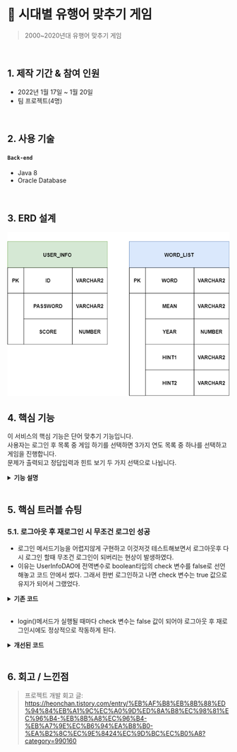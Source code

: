 # :pushpin: 시대별 유행어 맞추기 게임
>2000~2020년대 유행어 맞추기 게임
>

</br>

## 1. 제작 기간 & 참여 인원
- 2022년 1월 17일 ~ 1월 20일
- 팀 프로젝트(4명)

</br>

## 2. 사용 기술
#### `Back-end`
  - Java 8
  - Oracle Database


</br>

## 3. ERD 설계
<p align="center">
    <img src="https://github.com/HeonchanKim/smhrd_miniProject/blob/master/images/mini.png?raw=true">
</p>


## 4. 핵심 기능
이 서비스의 핵심 기능은 단어 맞추기 기능입니다.</br>
사용자는 로그인 후 목록 중 게임 하기를 선택하면 3가지 연도 목록 중 하나를 선택하고 게임을 진행합니다. </br>
문제가 출력되고 정답입력과 힌트 보기 두 가지 선택으로 나뉩니다.</br>

<details>
<summary><b>기능 설명</b></summary>
<div markdown="1">

### 4.1. 전체 흐름

<p align="center">
    <img src="https://github.com/HeonchanKim/smhrd_miniProject/blob/master/images/%ED%9D%90%EB%A6%84%EB%8F%84.png?raw=true">
</p>

전체 흐름을 간단히 표시했습니다. 실행하면 먼저 1.회원가입 2.로그인 3.종료 3가지 선택을 할 수 있고 회원가입을 하면 다시 첫 화면으로 돌아옵니다. 로그인을 선택 시 로그인 성공과 실패로 나뉩니다. 로그인 실패 시 실패 문구와 함께 다시 첫 화면으로 돌아옵니다.

</br></br>    

<p align="center">
    <img src="https://github.com/HeonchanKim/smhrd_miniProject/blob/master/images/%EA%B2%8C%EC%9E%84%EC%8B%9C%EC%9E%91.PNG?raw=true">
<p align="center">
    <img src="https://github.com/HeonchanKim/smhrd_miniProject/blob/master/images/%ED%9E%8C%ED%8A%B8%EB%B0%8F%EC%A0%95%EB%8B%B5%EC%9E%85%EB%A0%A5.PNG?raw=true">
<p align="center">
    <img src="https://github.com/HeonchanKim/smhrd_miniProject/blob/master/images/%EA%B2%8C%EC%9E%84%ED%9B%84%EA%B2%B0%EA%B3%BC.PNG?raw=true">
</p>

<b>로그인에 성공하면</b> 게임하기, 누적결과보기, 랭킹보기, 로그아웃 4가지 선택지가 있습니다. 게임하기를 누르면 또다시 2000년대 2010년대 2020년대 3가지 년도 선택이 주어지고 년도를 선택하면 문제와 함께 다시 정답입력, 힌트보기 선택이 주어집니다. <b>힌트보기는 두 번까지만</b> 볼 수 있고 이후에 힌트보기를 선택하면 "모든힌트를 다 보셨습니다!!"가 출력됩니다. 문제를 모두 풀고 난 후 맞춘 점수가 표시됩니다.
</br></br>

<p align="center">
    <img src="https://github.com/HeonchanKim/smhrd_miniProject/blob/master/images/%EB%88%84%EC%A0%81%EA%B2%B0%EA%B3%BC.PNG?raw=true">
</p>

누적결과를 선택하면 로그인한 아이디의 누적된 점수 보여주며 점수별로 보이는 모습과 소리가 다릅니다.
</br></br>
</br></br>

<p align="center">
    <img src="https://github.com/HeonchanKim/smhrd_miniProject/blob/master/images/%EB%9E%AD%ED%82%B9.PNG?raw=true">
</p>
랭킹 확인을 선택하면 상위점수 10명이 출력됩니다.
</br></br>

### 4.2. 회원가입
<p align="center">
    <img src="https://github.com/HeonchanKim/smhrd_miniProject/blob/master/images/%ED%9A%8C%EC%9B%90%EA%B0%80%EC%9E%85.png?raw=true">
</p>

:pushpin: [코드 확인](https://github.com/HeonchanKim/smhrd_miniProject/blob/master/miniProject/src/Model/UserInfoDAO.java#L49)</br>
- 회원가입 기능 insertUser()메서드는 id, pw를 매개변수로 받아 USER_INFO 테이블에 삽입하면 boolean 타입을 반환해 사용자에게 가입성공, 실패를 보여줍니다.



### 4.3. 로그인
<p align="center">
    <img src="https://github.com/HeonchanKim/smhrd_miniProject/blob/master/images/%EB%A1%9C%EA%B7%B8%EC%9D%B8.png?raw=true">
</p>

:pushpin: [코드 확인](https://github.com/HeonchanKim/smhrd_miniProject/blob/master/miniProject/src/Model/UserInfoDAO.java#L78)</br>
- 로그인 기능 login()메서드는 id, password를 매개변수로 받고 USER_INFO 테이블에 매개변수로 받은 id와 password가 있으면 boolean 타입을 반환해 사용자에게 로그인 성공, 실패를 알립니다.
- 로그인 성공 시 게임을 진행할 수 있습니다.


### 4.3. Controller
<p align="center">
    <img src="https://github.com/HeonchanKim/smhrd_miniProject/blob/master/images/Controller.png?raw=true">
</p>

:pushpin: [코드 확인](https://github.com/HeonchanKim/smhrd_miniProject/blob/master/miniProject/src/Controller/GameStartController.java#L15)</br>
- 게임 진행을 위한 Controller 입니다. 
- 사용자에게  yearNum 연도를 선택 받으면 WordListDAO에서 wordList()에 매개변수로 넣어줍니다. WORD_LIST 테이블에서 yearNum과 일치하는 YEAR값을 추출하고 AraayList에 담아서 반환합니다.
- ArrayList로 받은 객체를 Collections의 shuffle()메서드를 사용해 인덱스를 무작위 정렬 시켜줍니다. 그리고 사용자에게 문제를 출력해줍니다


</div>
</details>


</br>

## 5. 핵심 트러블 슈팅
### 5.1. 로그아웃 후 재로그인 시 무조건 로그인 성공
- 로그인 메서드기능을 어렵지않게 구현하고 이것저것 테스트해보면서 로그아웃후 다시 로그인 할때 무조건 로그인이 되버리는 현상이 발생하였다. 
- 이유는 UserInfoDAO에 전역변수로 boolean타입의 check 변수를 false로 선언해놓고 코드 안에서 썼다. 그래서 한번 로그인하고 나면 check 변수는 true 값으로 유지가 되어서 그랬었다.

<details>
<summary><b>기존 코드</b></summary>
<div markdown="1">

~~~java
boolean check1 = false;
public boolean login(String id, String password) {
		try {
			// jdbc 드라이버 불러오기
			connect();

			String sql = "SELECT ID, PASSWORD FROM USER_INFO";
			pst = conn.prepareStatement(sql);
			rs = pst.executeQuery();
			
			while (rs.next()) {
				String get_id = rs.getString("ID");
				String get_password = rs.getString("PASSWORD");
				
				if (get_id.equals(id) && get_password.equals(password)) {
					check1 = true;
				}
			}
		} catch (Exception e) {
			e.printStackTrace();
		} finally {
			close();
		}
		return check1;
	}
~~~
</div>
</details>
</br>

- login()메서드가 실행될 때마다 check 변수는 false 값이 되어야 로그아웃 후 재로그인시에도 정상적으로 작동하게 된다.
<details>
<summary><b>개선된 코드</b></summary>
<div markdown="1">

~~~java
public boolean login(String id, String password) {
        boolean check1 = false;
		try {
			// jdbc 드라이버 불러오기
			connect();

			String sql = "SELECT ID, PASSWORD FROM USER_INFO";
			pst = conn.prepareStatement(sql);
			rs = pst.executeQuery();
			
			while (rs.next()) {
				String get_id = rs.getString("ID");
				String get_password = rs.getString("PASSWORD");
				
				if (get_id.equals(id) && get_password.equals(password)) {
					check1 = true;
				}
			}
		} catch (Exception e) {
			e.printStackTrace();
		} finally {
			close();
		}
		return check1;
	}
~~~
</div>
</details>



</br>


## 6. 회고 / 느낀점
>프로젝트 개발 회고 글: https://heonchan.tistory.com/entry/%EB%AF%B8%EB%8B%88%ED%94%84%EB%A1%9C%EC%A0%9D%ED%8A%B8%EC%98%81%EC%96%B4-%EB%8B%A8%EC%96%B4-%EB%A7%9E%EC%B6%94%EA%B8%B0-%EA%B2%8C%EC%9E%8424%EC%9D%BC%EC%B0%A8?category=990160
